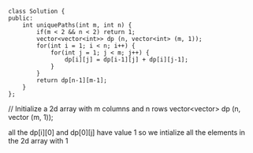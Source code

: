 ```
class Solution {
public:
    int uniquePaths(int m, int n) {
        if(m < 2 && n < 2) return 1;
        vector<vector<int>> dp (n, vector<int> (m, 1));
        for(int i = 1; i < n; i++) {
            for(int j = 1; j < m; j++) {
                dp[i][j] = dp[i-1][j] + dp[i][j-1];
            }
        }
        return dp[n-1][m-1];
    }
};
```

// Initialize a 2d array with m columns and n rows
vector<vector<int>> dp (n, vector<int> (m, 1));

all the dp[i][0] and dp[0][j] have value 1
so we intialize all the elements in the 2d array with 1 
